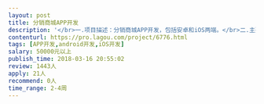 ```yaml
---                
layout: post       
title: 分销商城APP开发           
description: '</br>一.项目描述：分销商城APP开发，包括安卓和iOS两端。</br>二.主要功能点：登录注册、团购、拼团、LBS地理位置、支付结算、稳利宝（类似余额宝）等等</br>三.人员要求</br>1.精通JAVA，JavaScript，及前端技术等</br>2.有前端，后端框架搭建经验丰富的人</br>3.能按时保质保量完成任务，准时完成项目</br>'     
contenturl: https://pro.lagou.com/project/6776.html      
tags: [APP开发,android开发,iOS开发]            
salary: 50000元以上          
publish_time: 2018-03-16 20:55:02         
review: 1443人                   
apply: 21人                   
recommend: 0人                   
time_range: 2-4周              
---                 
```

